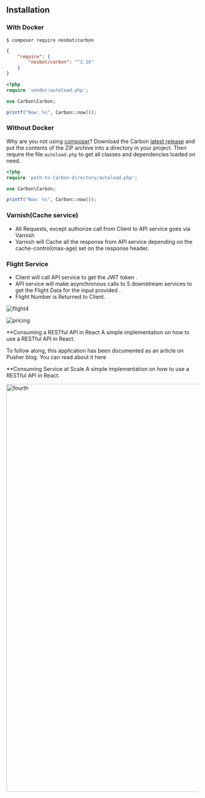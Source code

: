 
## Installation

### With Docker

```
$ composer require nesbot/carbon
```

```json
{
    "require": {
        "nesbot/carbon": "^2.16"
    }
}
```

```php
<?php
require 'vendor/autoload.php';

use Carbon\Carbon;

printf("Now: %s", Carbon::now());
```

### Without Docker

Why are you not using [composer](https://getcomposer.org/)? Download the Carbon [latest release](https://github.com/briannesbitt/Carbon/releases) and put the contents of the ZIP archive into a directory in your project. Then require the file `autoload.php` to get all classes and dependencies loaded on need.

```php
<?php
require 'path-to-Carbon-directory/autoload.php';

use Carbon\Carbon;

printf("Now: %s", Carbon::now());
```


### Varnish(Cache service)

- All Requests, except authorize call from Client to API service goes via Varnish
- Varnish will Cache all the response from API service depending on the cache-control(max-age) set on the response header.



### Flight Service

- Client will call API service to get the JWT token .
- API service will make  asynchronous   calls to 5 downstream services to get the Flight Data for the input provided .
- Flight Number is Returned  to Client.






![flight4](https://user-images.githubusercontent.com/24268967/195989367-66d64457-aad2-4cb4-bdbf-47b86102a6c9.png)






![pricing](https://user-images.githubusercontent.com/24268967/195988103-58cc5573-daf0-4aac-882d-c56e37a95cdd.png)








**Consuming a RESTful API in React
A simple implementation on how to use a RESTful API in React.

To follow along, this application has been documented as an article on Pusher blog. You can read about it here


















**Consuming Service at Scale
A simple implementation on how to use a RESTful API in React.




<img width="1068" alt="fourth" src="https://user-images.githubusercontent.com/24268967/195988136-7ff4d1c1-13b8-45b2-9fb3-44f414da88fe.png">
